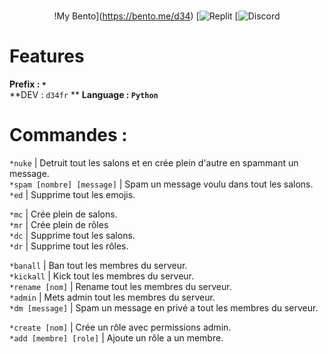 

<div align="center">
  
<br>!My Bento](https://bento.me/d34)
[![Replit](https://replit.com/@Oziz/oxi-raid#main.py)
[![Discord](https://discord.gg/a5bhECBb)<br>

  
  </div>
  
  # Features
**Prefix : `*`**  
**DEV : `d34fr` **
**Language : `Python`**

#  **__Commandes :__**
`*nuke` | Detruit tout les salons et en crée plein d'autre en spammant un message.                                                    
`*spam [nombre] [message]` | Spam un message voulu dans tout les salons.                                                                                          
`*ed` | Supprime tout les emojis.                                                                                                                                        
                                                                                                                                                                                        
`*mc` | Crée plein de salons.                                                            
`*mr` | Crée plein de rôles                                                                                                                                                              
`*dc` | Supprime tout les salons.                                                                                                                                                
`*dr` | Supprime tout les rôles.                                                                                                                                                    
                                                                                                                                                                                    
`*banall` | Ban tout les membres du serveur.                                                                                                                                              
`*kickall` | Kick tout les membres du serveur.                                                                                                                                            
`*rename [nom]` | Rename tout les membres du serveur.                                                                                                                                      
`*admin` | Mets admin tout les membres du serveur.                                                                                                                                        
`*dm [message]` | Spam un message en privé a tout les membres du serveur.                                                                                                                 
                                                                                                                                                                                          
`*create [nom]` | Crée un rôle avec permissions admin.                                                                                                                                    
`*add [membre] [role]` | Ajoute un rôle a un membre.                                                                                                                                  


